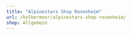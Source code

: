 ```yaml
---
title: "Alpinestars Shop Rosenheim"
url: /kolbermoor/alpinestars-shop-rosenheim/
shop: Allgemein
---
```

